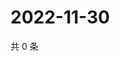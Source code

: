 # 2022-11-30

共 0 条

<!-- BEGIN WEIBO -->
<!-- 最后更新时间 Wed Nov 30 2022 04:15:23 GMT+0800 (China Standard Time) -->

<!-- END WEIBO -->
